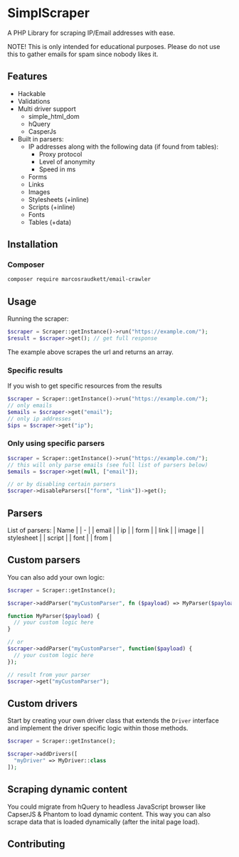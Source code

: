 # SimplScraper
A PHP Library for scraping IP/Email addresses with ease.

NOTE! This is only intended for educational purposes. Please do not use this to gather emails for spam since nobody likes it.

## Features
- Hackable
- Validations
- Multi driver support
  - simple_html_dom
  - hQuery
  - CasperJs
- Built in parsers:
  - IP addresses along with the following data (if found from tables): 
    - Proxy protocol
    - Level of anonymity
    - Speed in ms
  - Forms
  - Links
  - Images
  - Stylesheets (+inline)
  - Scripts (+inline)
  - Fonts
  - Tables (+data)

## Installation

### Composer
```bash
composer require marcosraudkett/email-crawler
```

## Usage
Running the scraper:
```php
$scraper = Scraper::getInstance()->run("https://example.com/");
$result = $scraper->get(); // get full response
```
The example above scrapes the url and returns an array.


### Specific results
If you wish to get specific resources from the results
```php
$scraper = Scraper::getInstance()->run("https://example.com/");
// only emails
$emails = $scraper->get("email"); 
// only ip addresses
$ips = $scraper->get("ip");
```

### Only using specific parsers
```php
$scraper = Scraper::getInstance()->run("https://example.com/");
// this will only parse emails (see full list of parsers below)
$emails = $scraper->get(null, ["email"]); 

// or by disabling certain parsers
$scraper->disableParsers(["form", "link"])->get();
```

## Parsers

List of parsers:
| Name | 
| - |
| email | 
| ip |
| form |
| link |
| image |
| stylesheet |
| script |
| font |
| from |

## Custom parsers
You can also add your own logic:

```php
$scraper = Scraper::getInstance();

$scraper->addParser("myCustomParser", fn ($payload) => MyParser($payload));

function MyParser($payload) {
  // your custom logic here
}

// or
$scraper->addParser("myCustomParser", function($payload) {
  // your custom logic here
});

// result from your parser
$scraper->get("myCustomParser");
```

## Custom drivers

Start by creating your own driver class that extends the `Driver` interface and implement the driver specific logic within those methods.

```php
$scraper = Scraper::getInstance();

$scraper->addDrivers([
  "myDriver" => MyDriver::class
]);
```

## Scraping dynamic content
You could migrate from hQuery to headless JavaScript browser like CapserJS & Phantom to load dynamic content. This way you can also scrape data that is loaded dynamically (after the inital page load).

## Contributing
